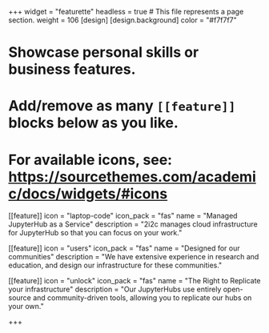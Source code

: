 +++
widget = "featurette"
headless = true  # This file represents a page section.
weight = 106
[design]
  [design.background]
    color = "#f7f7f7"

# Showcase personal skills or business features.
# Add/remove as many `[[feature]]` blocks below as you like.
# For available icons, see: https://sourcethemes.com/academic/docs/widgets/#icons
[[feature]]
  icon = "laptop-code"
  icon_pack = "fas"
  name = "Managed JupyterHub as a Service"
  description = "2i2c manages cloud infrastructure for JupyterHub so that you can focus on your work."

[[feature]]
  icon = "users"
  icon_pack = "fas"
  name = "Designed for our communities"
  description = "We have extensive experience in research and education, and design our infrastructure for these communities."

[[feature]]
  icon = "unlock"
  icon_pack = "fas"
  name = "The Right to Replicate your infrastructure"
  description = "Our JupyterHubs use entirely open-source and community-driven tools, allowing you to replicate our hubs on your own."

+++
